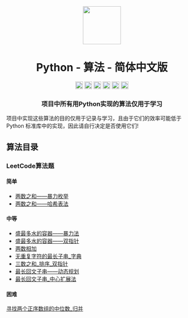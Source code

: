 <div align="center">
<!-- Title: -->
  <a href="https://github.com/TheAlgorithm-SimpleChinese/">
    <img src="https://my-git-hub-1302050737.cos.ap-beijing.myqcloud.com/Profile/plane-1828996.svg" height="100">
  </a>
    <h1><a">Python - 算法</a> - 简体中文版</h1>
<!-- Labels: -->
  <!-- First row: -->
  <a>
    <img src="https://img.shields.io/github/license/hopetree/izone" height="20" alt="Github Ready-to-Code">
  </a>
  <a>
    <img src="https://img.shields.io/pypi/pyversions/Django" height="20" alt="Contributions Welcome">
  </a>
  <a>
    <img src="https://my-git-hub-1302050737.cos.ap-beijing.myqcloud.com/Profile/donate.svg" height="20" alt="Donate">
  </a>
  <img src="https://img.shields.io/github/repo-size/TheAlgorithms/Python.svg?label=Repo%20size&style=flat-square" height="20">
  <a>
    <img src="https://img.shields.io/github/workflow/status/hopetree/izone/Docker%20Image%20CI?logo=github" height="20" alt="Discord chat">
  </a>
  <a>
    <img src="https://img.shields.io/badge/Chat-Gitter-ff69b4.svg?label=Chat&logo=gitter&style=flat-square" height="20" alt="Gitter chat">
  </a>
  <!-- Second row: -->
  <br>
<!-- Short description: -->
  <h3>项目中所有用Python实现的算法仅用于学习</h3>
</div>

项目中实现这些算法的目的仅用于记录与学习，且由于它们的效率可能低于 Python 标准库中的实现，因此请自行决定是否使用它们!

## 算法目录

### LeetCode算法题

#### 简单

* [两数之和——暴力枚举](https://github.com/TheAlgorithm-SimpleChinese/Python/blob/main/LeetCode算法题/简单/两数之和_暴力枚举.py)
* [两数之和——哈希表法](https://github.com/TheAlgorithm-SimpleChinese/Python/blob/main/LeetCode算法题/简单/两数之和_哈希表法.py)

#### 中等

* [盛最多水的容器——暴力法](https://github.com/TheAlgorithm-SimpleChinese/Python/blob/main/LeetCode算法题/中等/盛最多水的容器_暴力法.py)
* [盛最多水的容器——双指针](https://github.com/TheAlgorithm-SimpleChinese/Python/blob/main/LeetCode算法题/中等/盛最多水的容器_双指针.py)
* [两数相加](https://github.com/TheAlgorithm-SimpleChinese/Python/blob/main/LeetCode算法题/中等/两数相加.py)
* [无重复字符的最长子串_字典](https://github.com/TheAlgorithm-SimpleChinese/Python/blob/main/LeetCode算法题/中等/无重复字符的最长子串_字典.py)
* [三数之和_排序_双指针](https://github.com/TheAlgorithm-SimpleChinese/Python/blob/main/LeetCode算法题/中等/三数之和_排序_双指针.py)
* [最长回文子串——动态规划](https://github.com/TheAlgorithm-SimpleChinese/Python/blob/main/LeetCode算法题/中等/最长回文子串_动态规划.py)
* [最长回文子串_中心扩展法](https://github.com/TheAlgorithm-SimpleChinese/Python/blob/main/LeetCode算法题/中等/最长回文子串_中心扩展法.py)

#### 困难

[寻找两个正序数组的中位数_归并](https://github.com/TheAlgorithm-SimpleChinese/Python/blob/main/LeetCode算法题/困难/寻找两个正序数组的中位数_归并.py)







